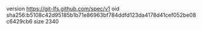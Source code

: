 version https://git-lfs.github.com/spec/v1
oid sha256:b5108c42d95185b1b71e86963bf784ddfd123da4178d41cef052be08c6429cb6
size 2340
